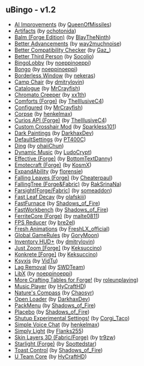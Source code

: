 ## uBingo - v1.2
- [AI Improvements](https://www.curseforge.com/minecraft/mc-mods/ai-improvements) (by [QueenOfMissiles](https://www.curseforge.com/members/queenofmissiles/projects))
- [Artifacts](https://www.curseforge.com/minecraft/mc-mods/artifacts) (by [ochotonida](https://www.curseforge.com/members/ochotonida/projects))
- [Balm (Forge Edition)](https://www.curseforge.com/minecraft/mc-mods/balm) (by [BlayTheNinth](https://www.curseforge.com/members/blaytheninth/projects))
- [Better Advancements](https://www.curseforge.com/minecraft/mc-mods/better-advancements) (by [way2muchnoise](https://www.curseforge.com/members/way2muchnoise/projects))
- [Better Compatibility Checker](https://www.curseforge.com/minecraft/mc-mods/better-compatibility-checker) (by [Gaz_](https://www.curseforge.com/members/gaz_/projects))
- [Better Third Person](https://www.curseforge.com/minecraft/mc-mods/better-third-person) (by [Socolio](https://www.curseforge.com/members/socolio/projects))
- [BingoLobby](https://www.curseforge.com/minecraft/mc-mods/bingolobby) (by [noeppinoeppi](https://www.curseforge.com/members/noeppinoeppi/projects))
- [Bongo](https://www.curseforge.com/minecraft/mc-mods/bongo) (by [noeppinoeppi](https://www.curseforge.com/members/noeppinoeppi/projects))
- [Borderless Window](https://www.curseforge.com/minecraft/mc-mods/borderless) (by [nekeras](https://www.curseforge.com/members/nekeras/projects))
- [Camp Chair](https://www.curseforge.com/minecraft/mc-mods/camp-chair) (by [dmitrylovin](https://www.curseforge.com/members/dmitrylovin/projects))
- [Catalogue](https://www.curseforge.com/minecraft/mc-mods/catalogue) (by [MrCrayfish](https://www.curseforge.com/members/mrcrayfish/projects))
- [Chromato Creeper](https://www.curseforge.com/minecraft/mc-mods/chromato-creeper) (by [xx1th](https://www.curseforge.com/members/xx1th/projects))
- [Comforts (Forge)](https://www.curseforge.com/minecraft/mc-mods/comforts) (by [TheIllusiveC4](https://www.curseforge.com/members/theillusivec4/projects))
- [Configured](https://www.curseforge.com/minecraft/mc-mods/configured) (by [MrCrayfish](https://www.curseforge.com/members/mrcrayfish/projects))
- [Corpse](https://www.curseforge.com/minecraft/mc-mods/corpse) (by [henkelmax](https://www.curseforge.com/members/henkelmax/projects))
- [Curios API (Forge)](https://www.curseforge.com/minecraft/mc-mods/curios) (by [TheIllusiveC4](https://www.curseforge.com/members/theillusivec4/projects))
- [Custom Crosshair Mod](https://www.curseforge.com/minecraft/mc-mods/custom-crosshair-mod) (by [Sparkless101](https://www.curseforge.com/members/sparkless101/projects))
- [Dark Paintings](https://www.curseforge.com/minecraft/mc-mods/dark-paintings) (by [DarkhaxDev](https://www.curseforge.com/members/darkhaxdev/projects))
- [DefaultSettings](https://www.curseforge.com/minecraft/mc-mods/defaultsettings) (by [PT400C](https://www.curseforge.com/members/pt400c/projects))
- [Ding](https://www.curseforge.com/minecraft/mc-mods/ding) (by [ohaiiChun](https://www.curseforge.com/members/ohaiichun/projects))
- [Dynamic Music](https://www.curseforge.com/minecraft/mc-mods/dynamic-music) (by [LudoCrypt](https://www.curseforge.com/members/ludocrypt/projects))
- [Effective (Forge)](https://www.curseforge.com/minecraft/mc-mods/effective-forge) (by [BottomTextDanny](https://www.curseforge.com/members/bottomtextdanny/projects))
- [Emotecraft (Forge)](https://www.curseforge.com/minecraft/mc-mods/emotecraft-forge) (by [KosmX](https://www.curseforge.com/members/kosmx/projects))
- [ExpandAbility](https://www.curseforge.com/minecraft/mc-mods/expandability) (by [florensie](https://www.curseforge.com/members/florensie/projects))
- [Falling Leaves (Forge)](https://www.curseforge.com/minecraft/mc-mods/falling-leaves-forge) (by [Cheaterpaul](https://www.curseforge.com/members/cheaterpaul/projects))
- [FallingTree (Forge&Fabric)](https://www.curseforge.com/minecraft/mc-mods/falling-tree) (by [RakSrinaNa](https://www.curseforge.com/members/raksrinana/projects))
- [Farsight[Forge/Fabric]](https://www.curseforge.com/minecraft/mc-mods/farsight) (by [someaddon](https://www.curseforge.com/members/someaddon/projects))
- [Fast Leaf Decay](https://www.curseforge.com/minecraft/mc-mods/fast-leaf-decay) (by [olafskiii](https://www.curseforge.com/members/olafskiii/projects))
- [FastFurnace](https://www.curseforge.com/minecraft/mc-mods/fastfurnace) (by [Shadows_of_Fire](https://www.curseforge.com/members/shadows_of_fire/projects))
- [FastWorkbench](https://www.curseforge.com/minecraft/mc-mods/fastworkbench) (by [Shadows_of_Fire](https://www.curseforge.com/members/shadows_of_fire/projects))
- [FerriteCore (Forge)](https://www.curseforge.com/minecraft/mc-mods/ferritecore) (by [malte0811](https://www.curseforge.com/members/malte0811/projects))
- [FPS Reducer](https://www.curseforge.com/minecraft/mc-mods/fps-reducer) (by [bre2el](https://www.curseforge.com/members/bre2el/projects))
- [Fresh Animations](https://www.curseforge.com/minecraft/texture-packs/fresh-animations) (by [FreshLX_official](https://www.curseforge.com/members/freshlx_official/projects))
- [Global GameRules](https://www.curseforge.com/minecraft/mc-mods/global-gamerules) (by [GoryMoon](https://www.curseforge.com/members/gorymoon/projects))
- [Inventory HUD+](https://www.curseforge.com/minecraft/mc-mods/inventory-hud-forge) (by [dmitrylovin](https://www.curseforge.com/members/dmitrylovin/projects))
- [Just Zoom [Forge]](https://www.curseforge.com/minecraft/mc-mods/just-zoom-forge) (by [Keksuccino](https://www.curseforge.com/members/keksuccino/projects))
- [Konkrete [Forge]](https://www.curseforge.com/minecraft/mc-mods/konkrete) (by [Keksuccino](https://www.curseforge.com/members/keksuccino/projects))
- [Ksyxis](https://www.curseforge.com/minecraft/mc-mods/ksyxis) (by [VidTu](https://www.curseforge.com/members/vidtu/projects))
- [Lag Removal](https://www.curseforge.com/minecraft/mc-mods/lag-removal) (by [SWDTeam](https://www.curseforge.com/members/swdteam/projects))
- [LibX](https://www.curseforge.com/minecraft/mc-mods/libx) (by [noeppinoeppi](https://www.curseforge.com/members/noeppinoeppi/projects))
- [More Crafting Tables for Forge!](https://www.curseforge.com/minecraft/mc-mods/more-crafting-tables-for-forge) (by [roleunplaying](https://www.curseforge.com/members/roleunplaying/projects))
- [Music Player](https://www.curseforge.com/minecraft/mc-mods/music-player) (by [HyCraftHD](https://www.curseforge.com/members/hycrafthd/projects))
- [Nature's Compass](https://www.curseforge.com/minecraft/mc-mods/natures-compass) (by [Chaosyr](https://www.curseforge.com/members/chaosyr/projects))
- [Open Loader](https://www.curseforge.com/minecraft/mc-mods/open-loader) (by [DarkhaxDev](https://www.curseforge.com/members/darkhaxdev/projects))
- [PackMenu](https://www.curseforge.com/minecraft/mc-mods/packmenu) (by [Shadows_of_Fire](https://www.curseforge.com/members/shadows_of_fire/projects))
- [Placebo](https://www.curseforge.com/minecraft/mc-mods/placebo) (by [Shadows_of_Fire](https://www.curseforge.com/members/shadows_of_fire/projects))
- [Shutup Experimental Settings!](https://www.curseforge.com/minecraft/mc-mods/shutup-experimental-settings) (by [Corgi_Taco](https://www.curseforge.com/members/corgi_taco/projects))
- [Simple Voice Chat](https://www.curseforge.com/minecraft/mc-mods/simple-voice-chat) (by [henkelmax](https://www.curseforge.com/members/henkelmax/projects))
- [Simply Light](https://www.curseforge.com/minecraft/mc-mods/simply-light) (by [Flanks255](https://www.curseforge.com/members/flanks255/projects))
- [Skin Layers 3D (Fabric/Forge)](https://www.curseforge.com/minecraft/mc-mods/skin-layers-3d) (by [tr9zw](https://www.curseforge.com/members/tr9zw/projects))
- [Starlight (Forge)](https://www.curseforge.com/minecraft/mc-mods/starlight-forge) (by [Spottedstar](https://www.curseforge.com/members/spottedstar/projects))
- [Toast Control](https://www.curseforge.com/minecraft/mc-mods/toast-control) (by [Shadows_of_Fire](https://www.curseforge.com/members/shadows_of_fire/projects))
- [U Team Core](https://www.curseforge.com/minecraft/mc-mods/u-team-core) (by [HyCraftHD](https://www.curseforge.com/members/hycrafthd/projects))
